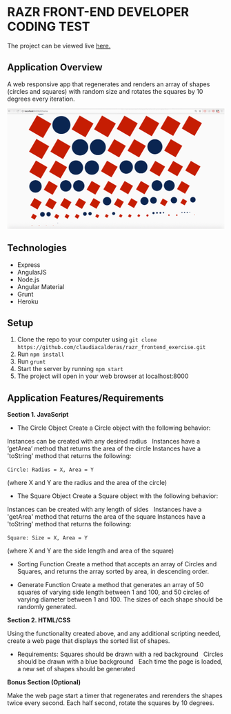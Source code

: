 # RAZR FRONT-END DEVELOPER CODING TEST

The project can be viewed live [here.](https://nameless-waters-73889.herokuapp.com)

## Application Overview
A web responsive app that regenerates and renders an array of shapes (circles and squares)
with random size and rotates the squares by 10 degrees every iteration.

![razrApp](razrApp.gif)

## Technologies
- Express
- AngularJS
- Node.js
- Angular Material
- Grunt
- Heroku

## Setup
1. Clone the repo to your computer using `git clone https://github.com/claudiacalderas/razr_frontend_exercise.git`
2. Run `npm install`
3. Run `grunt`
4. Start the server by running `npm start`
5. The project will open in your web browser at localhost:8000

## Application Features/Requirements

**Section 1. JavaScript**

- The Circle Object
Create a Circle object with the following behavior:

Instances can be created with any desired radius  
Instances have a ‘getArea’ method that returns the area of the circle
Instances have a 'toString' method that returns the following:

`Circle: Radius = X, Area = Y`

(where X and Y are the radius and the area of the circle)

- The Square Object
Create a Square object with the following behavior:

Instances can be created with any length of sides  
Instances have a 'getArea' method that returns the area of the square
Instances have a 'toString' method that returns the following:

`Square: Size = X, Area = Y`

(where X and Y are the side length and area of the square)

- Sorting Function
Create a method that accepts an array of Circles and Squares, and returns the array sorted by area, in descending order.

- Generate Function
Create a method that generates an array of 50 squares of varying side length between 1 and 100, and 50 circles of varying diameter between 1 and 100. The sizes of each shape should be randomly generated.

**Section 2. HTML/CSS**

Using the functionality created above, and any additional scripting needed, create a web page that displays the sorted list of shapes.

- Requirements:
Squares should be drawn with a red background  
Circles should be drawn with a blue background  
Each time the page is loaded, a new set of shapes should be generated

**Bonus Section (Optional)**

Make the web page start a timer that regenerates and rerenders the shapes twice every second. Each half second, rotate the squares by 10 degrees.
